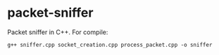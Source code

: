 # packet-sniffer

Packet sniffer in C++. For compile:
```
g++ sniffer.cpp socket_creation.cpp process_packet.cpp -o sniffer
```
